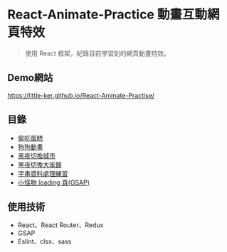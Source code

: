 # React-Animate-Practice 動畫互動網頁特效

> 使用 React 框架，紀錄目前學習到的網頁動畫特效。

## Demo網站
https://little-ker.github.io/React-Animate-Practise/

<!-- ## 圖片、資料來源 -->

## 目錄
- [偷吃蛋糕](https://little-ker.github.io/React-Animate-Practise/#/eatCake)
- [狗狗動畫](https://little-ker.github.io/React-Animate-Practise/#/dog)
- [黑夜切換城市](https://little-ker.github.io/React-Animate-Practise/#/city)
- [黑夜切換大笨鐘](https://little-ker.github.io/React-Animate-Practise/#/bigBen)
- [字串資料處理練習](https://little-ker.github.io/React-Animate-Practise/#/stringHandle)
- [小怪物 loading 頁(GSAP)](https://little-ker.github.io/React-Animate-Practise/#/monsterLoading)


## 使用技術
- React、React Router、Redux
- GSAP
- Eslint、clsx、sass

<!-- ## 聲明
此網站僅作為前端設計練習用, 不使用於商業用途 -->